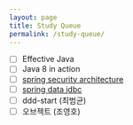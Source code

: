 ```yaml
---
layout: page
title: Study Queue
permalink: /study-queue/
---
```


- [ ] Effective Java
- [ ] Java 8 in action
- [ ] [spring security architecture](https://spring.io/guides/topicals/spring-security-architecture)
- [ ] [spring data jdbc](https://spring.io/projects/spring-data-jdbc)
- [ ] ddd-start (최범균)
- [ ] 오브젝트 (조영호)
